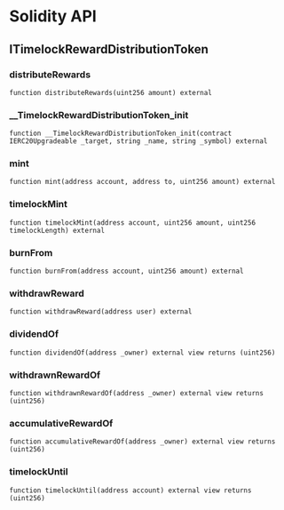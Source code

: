 # Solidity API

## ITimelockRewardDistributionToken

### distributeRewards

```solidity
function distributeRewards(uint256 amount) external
```

### __TimelockRewardDistributionToken_init

```solidity
function __TimelockRewardDistributionToken_init(contract IERC20Upgradeable _target, string _name, string _symbol) external
```

### mint

```solidity
function mint(address account, address to, uint256 amount) external
```

### timelockMint

```solidity
function timelockMint(address account, uint256 amount, uint256 timelockLength) external
```

### burnFrom

```solidity
function burnFrom(address account, uint256 amount) external
```

### withdrawReward

```solidity
function withdrawReward(address user) external
```

### dividendOf

```solidity
function dividendOf(address _owner) external view returns (uint256)
```

### withdrawnRewardOf

```solidity
function withdrawnRewardOf(address _owner) external view returns (uint256)
```

### accumulativeRewardOf

```solidity
function accumulativeRewardOf(address _owner) external view returns (uint256)
```

### timelockUntil

```solidity
function timelockUntil(address account) external view returns (uint256)
```

